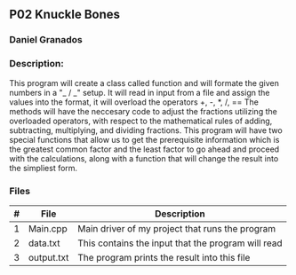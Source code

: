 ## P02 Knuckle Bones
### Daniel Granados
### Description:

This program will create a class called function and will formate the given numbers in a "_ / _" setup. It will 
read in input from a file and assign the values into the format, it will overload the operators +, -, *, /, ==
The methods will have the neccesary code to adjust the fractions utilizing the overloaded operators, with respect 
to the mathematical rules of adding, subtracting, multiplying, and dividing fractions. This program will have two special
functions that allow us to get the prerequisite information which is the greatest common factor and the least factor to 
go ahead and proceed with the calculations, along with a function that will change the result into the simpliest form. 

### Files 
|   #   | File            | Description                                        |
| :---: | --------------- | -------------------------------------------------- |
|   1   | Main.cpp         | Main driver of my project that runs the program     |
|   2   | data.txt  | This contains the input that the program will read        |
|   3   | output.txt | The program prints the result into this file |